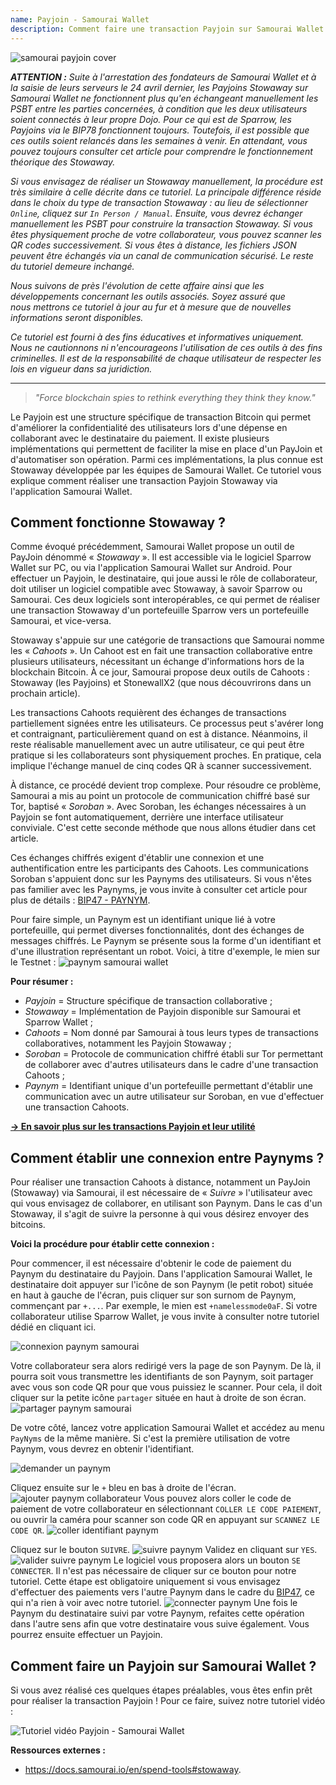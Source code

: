 ```yaml
---
name: Payjoin - Samourai Wallet
description: Comment faire une transaction Payjoin sur Samourai Wallet ?
---
```

![samourai payjoin cover](assets/cover.webp)

***ATTENTION :** Suite à l'arrestation des fondateurs de Samourai Wallet et à la saisie de leurs serveurs le 24 avril dernier, les Payjoins Stowaway sur Samourai Wallet ne fonctionnent plus qu'en échangeant manuellement les PSBT entre les parties concernées, à condition que les deux utilisateurs soient connectés à leur propre Dojo. Pour ce qui est de Sparrow, les Payjoins via le BIP78 fonctionnent toujours. Toutefois, il est possible que ces outils soient relancés dans les semaines à venir. En attendant, vous pouvez toujours consulter cet article pour comprendre le fonctionnement théorique des Stowaway.*

*Si vous envisagez de réaliser un Stowaway manuellement, la procédure est très similaire à celle décrite dans ce tutoriel. La principale différence réside dans le choix du type de transaction Stowaway : au lieu de sélectionner `Online`, cliquez sur `In Person / Manual`. Ensuite, vous devrez échanger manuellement les PSBT pour construire la transaction Stowaway. Si vous êtes physiquement proche de votre collaborateur, vous pouvez scanner les QR codes successivement. Si vous êtes à distance, les fichiers JSON peuvent être échangés via un canal de communication sécurisé. Le reste du tutoriel demeure inchangé.*

_Nous suivons de près l'évolution de cette affaire ainsi que les développements concernant les outils associés. Soyez assuré que nous mettrons ce tutoriel à jour au fur et à mesure que de nouvelles informations seront disponibles._

_Ce tutoriel est fourni à des fins éducatives et informatives uniquement. Nous ne cautionnons ni n'encourageons l'utilisation de ces outils à des fins criminelles. Il est de la responsabilité de chaque utilisateur de respecter les lois en vigueur dans sa juridiction._

---

> *"Force blockchain spies to rethink everything they think they know."*

Le Payjoin est une structure spécifique de transaction Bitcoin qui permet d'améliorer la confidentialité des utilisateurs lors d'une dépense en collaborant avec le destinataire du paiement. Il existe plusieurs implémentations qui permettent de faciliter la mise en place d'un PayJoin et d'automatiser son opération. Parmi ces implémentations, la plus connue est Stowaway développée par les équipes de Samourai Wallet. Ce tutoriel vous explique comment réaliser une transaction Payjoin Stowaway via l'application Samourai Wallet.

## Comment fonctionne Stowaway ?

Comme évoqué précédemment, Samourai Wallet propose un outil de PayJoin dénommé « _Stowaway_ ». Il est accessible via le logiciel Sparrow Wallet sur PC, ou via l'application Samourai Wallet sur Android. Pour effectuer un Payjoin, le destinataire, qui joue aussi le rôle de collaborateur, doit utiliser un logiciel compatible avec Stowaway, à savoir Sparrow ou Samourai. Ces deux logiciels sont interopérables, ce qui permet de réaliser une transaction Stowaway d'un portefeuille Sparrow vers un portefeuille Samourai, et vice-versa.

Stowaway s'appuie sur une catégorie de transactions que Samourai nomme les « _Cahoots_ ». Un Cahoot est en fait une transaction collaborative entre plusieurs utilisateurs, nécessitant un échange d'informations hors de la blockchain Bitcoin. À ce jour, Samourai propose deux outils de Cahoots : Stowaway (les Payjoins) et StonewallX2 (que nous découvrirons dans un prochain article).

Les transactions Cahoots requièrent des échanges de transactions partiellement signées entre les utilisateurs. Ce processus peut s'avérer long et contraignant, particulièrement quand on est à distance. Néanmoins, il reste réalisable manuellement avec un autre utilisateur, ce qui peut être pratique si les collaborateurs sont physiquement proches. En pratique, cela implique l'échange manuel de cinq codes QR à scanner successivement.

À distance, ce procédé devient trop complexe. Pour résoudre ce problème, Samourai a mis au point un protocole de communication chiffré basé sur Tor, baptisé « _Soroban_ ». Avec Soroban, les échanges nécessaires à un Payjoin se font automatiquement, derrière une interface utilisateur conviviale. C'est cette seconde méthode que nous allons étudier dans cet article.

Ces échanges chiffrés exigent d'établir une connexion et une authentification entre les participants des Cahoots. Les communications Soroban s'appuient donc sur les Paynyms des utilisateurs. Si vous n'êtes pas familier avec les Paynyms, je vous invite à consulter cet article pour plus de détails : [BIP47 - PAYNYM](https://planb.network/tutorials/privacy/paynym-bip47).

Pour faire simple, un Paynym est un identifiant unique lié à votre portefeuille, qui permet diverses fonctionnalités, dont des échanges de messages chiffrés. Le Paynym se présente sous la forme d'un identifiant et d'une illustration représentant un robot. Voici, à titre d'exemple, le mien sur le Testnet :
![paynym samourai wallet](assets/fr/1.webp)

**Pour résumer :**
- _Payjoin_ = Structure spécifique de transaction collaborative ;
- _Stowaway_ = Implémentation de Payjoin disponible sur Samourai et Sparrow Wallet ;
- _Cahoots_ = Nom donné par Samourai à tous leurs types de transactions collaboratives, notamment les Payjoin Stowaway ;
- _Soroban_ = Protocole de communication chiffré établi sur Tor permettant de collaborer avec d'autres utilisateurs dans le cadre d'une transaction Cahoots ;
- _Paynym_ = Identifiant unique d'un portefeuille permettant d'établir une communication avec un autre utilisateur sur Soroban, en vue d'effectuer une transaction Cahoots.

[**-> En savoir plus sur les transactions Payjoin et leur utilité**](https://planb.network/tutorials/privacy/payjoin)

## Comment établir une connexion entre Paynyms ?

Pour réaliser une transaction Cahoots à distance, notamment un PayJoin (Stowaway) via Samourai, il est nécessaire de « _Suivre_ » l'utilisateur avec qui vous envisagez de collaborer, en utilisant son Paynym. Dans le cas d'un Stowaway, il s'agit de suivre la personne à qui vous désirez envoyer des bitcoins.

**Voici la procédure pour établir cette connexion :**

Pour commencer, il est nécessaire d'obtenir le code de paiement du Paynym du destinataire du Payjoin. Dans l'application Samourai Wallet, le destinataire doit appuyer sur l'icône de son Paynym (le petit robot) située en haut à gauche de l'écran, puis cliquer sur son surnom de Paynym, commençant par `+...`. Par exemple, le mien est `+namelessmode0aF`. Si votre collaborateur utilise Sparrow Wallet, je vous invite à consulter notre tutoriel dédié en cliquant ici.

![connexion paynym samourai](assets/notext/2.webp)

Votre collaborateur sera alors redirigé vers la page de son Paynym. De là, il pourra soit vous transmettre les identifiants de son Paynym, soit partager avec vous son code QR pour que vous puissiez le scanner. Pour cela, il doit cliquer sur la petite icône `partager` située en haut à droite de son écran.
![partager paynym samourai](assets/fr/1.webp)

De votre côté, lancez votre application Samourai Wallet et accédez au menu `PayNyms` de la même manière. Si c'est la première utilisation de votre Paynym, vous devrez en obtenir l'identifiant. 

![demander un paynym](assets/notext/3.webp)

Cliquez ensuite sur le `+` bleu en bas à droite de l'écran.
![ajouter paynym collaborateur](assets/notext/4.webp)
Vous pouvez alors coller le code de paiement de votre collaborateur en sélectionnant `COLLER LE CODE PAIEMENT`, ou ouvrir la caméra pour scanner son code QR en appuyant sur `SCANNEZ LE CODE QR`.
![coller identifiant paynym](assets/notext/5.webp)

Cliquez sur le bouton `SUIVRE`.
![suivre paynym](assets/notext/6.webp)
Validez en cliquant sur `YES`.
![valider suivre paynym](assets/notext/7.webp)
Le logiciel vous proposera alors un bouton `SE CONNECTER`. Il n'est pas nécessaire de cliquer sur ce bouton pour notre tutoriel. Cette étape est obligatoire uniquement si vous envisagez d'effectuer des paiements vers l'autre Paynym dans le cadre du [BIP47](https://planb.network/tutorials/privacy/paynym-bip47), ce qui n'a rien à voir avec notre tutoriel.
![connecter paynym](assets/notext/8.webp)
Une fois le Paynym du destinataire suivi par votre Paynym, refaites cette opération dans l'autre sens afin que votre destinataire vous suive également. Vous pourrez ensuite effectuer un Payjoin.


## Comment faire un Payjoin sur Samourai Wallet ?

Si vous avez réalisé ces quelques étapes préalables, vous êtes enfin prêt pour réaliser la transaction Payjoin ! Pour ce faire, suivez notre tutoriel vidéo :

![Tutoriel vidéo Payjoin - Samourai Wallet](https://youtu.be/FXW6XZim0ww?si=EXalYwK1t9DT48aE)

**Ressources externes :** 
- https://docs.samourai.io/en/spend-tools#stowaway.
